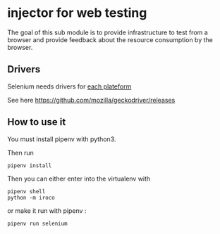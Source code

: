 # injector for web testing

The goal of this sub module is to provide infrastructure to test from a browser and provide feedback about the resource consumption by the browser.

## Drivers

Selenium needs drivers for [each plateform](https://selenium-python.readthedocs.io/installation.html#drivers) 

See here https://github.com/mozilla/geckodriver/releases

## How to use it

You must install pipenv with python3.

Then run 

```
pipenv install
```

Then you can either enter into the virtualenv with 

```
pipenv shell
python -m iroco
```

or make it run with pipenv : 

```
pipenv run selenium
```
